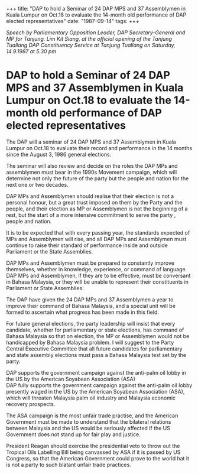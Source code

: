 +++ 
title: "DAP to hold a Seminar of 24 DAP MPS and 37 Assemblymen in Kuala Lumpur on Oct.18 to evaluate the 14-month old performance of DAP elected representatives"
date: "1987-09-14"
tags:
+++

_Speech by Parliamentary Opposition Leader, DAP Secretary-General and MP for Tanjung. Lim Kit Siang, at the official opening of the Tanjung Tuallang DAP Constituency Service at Tanjung Tuallang on Saturday, 14.9.1987 at 5.30 pm_

# DAP to hold a Seminar of 24 DAP MPS and 37 Assemblymen in Kuala Lumpur on Oct.18 to evaluate the 14-month old performance of DAP elected representatives					

The DAP will a seminar of 24 DAP MPS and 37 Assemblymen in Kuala Lumpur on Oct.18 to evaluate their record and performance in 
the 14 months since the August 3, 1986 general elections.</u>

The seminar will also review and decide on the roles the DAP MPs and assemblymen must bear in the 1990s Movement campaign, which will determine not only the future of the party but the people and nation for the next one or two decades.

DAP MPs and Assemblymen should realise that their election is not a personal honour, but a great trust imposed on them by the Party and the people, and their election as MP or Assemblymen is not the beginning of a rest, but the start of a more intensive commitment to serve the party , people and nation.

It is to be expected that with every passing year, the standards expected of MPs and Assemblymen will rise, and all DAP MPs and Assemblymen must continue to raise their standard of performance inside and outside Parliament or the State Assemblies.

DAP MPs and Assemblymen must be prepared to constantly improve themselves, whether in knowledge, experience, or command of language. DAP MPs and Assemblymen, if they are to be effective, must be conversant in Bahasa Malaysia, or they will be unable to represent their constituents in Parliament or State Assemblies.

The DAP have given the 24 DAP MPs and 37 Assemblymen a year to improve their command of Bahasa Malaysia, and a special unit will be formed to ascertain what progress has been made in this field.

For future general elections, the party leadership will insist that every candidate, whether for parliamentary or state elections, has command of Bahasa Malaysia so that on election, the MP or Assemblymen would not be handicapped by Bahasa Malaysia problem. I will suggest to the Party Central Executive Committee that all future candidates for parliamentary and state assembly elections must pass a Bahasa Malaysia test set by the party.

DAP supports the government campaign against the anti-palm oil lobby in the US by the American Soyabean Association (ASA)									
DAP fully supports the government campaign against the anti-palm oil lobby presently waged in the US by the American Soyabean Association (ASA), which will threaten Malaysia palm oil industry and Malaysia economic recovery prospects.

The ASA campaign is the most unfair trade practise, and the American Government must be made to understand that the bilateral relations between Malaysia and the US would be seriously affected if the US Government does not stand up for fair play and justice.

President Reagan should exercise the presidential veto to throw out the Tropical Oils Labelling Bill being canvassed by ASA if it is passed by US Congress, so that the American Government could prove to the world hat it is not a party to such blatant unfair trade practices.	 
